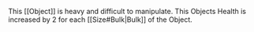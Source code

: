 This [[Object]] is heavy and difficult to manipulate.
This Objects Health is increased by 2 for each [[Size#Bulk|Bulk]] of the Object.